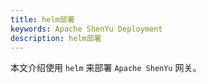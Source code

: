 ```yaml
---
title: helm部署
keywords: Apache ShenYu Deployment
description: helm部署
---
```


本文介绍使用 `helm` 来部署 `Apache ShenYu` 网关。







